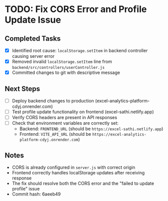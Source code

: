 # TODO: Fix CORS Error and Profile Update Issue

## Completed Tasks
- [x] Identified root cause: `localStorage.setItem` in backend controller causing server error
- [x] Removed invalid `localStorage.setItem` line from `backend/src/controllers/userController.js`
- [x] Committed changes to git with descriptive message

## Next Steps
- [ ] Deploy backend changes to production (excel-analytics-platform-cdyj.onrender.com)
- [ ] Test profile update functionality on frontend (excel-sathi.netlify.app)
- [ ] Verify CORS headers are present in API responses
- [ ] Check that environment variables are correctly set:
  - Backend: `FRONTEND_URL` (should be `https://excel-sathi.netlify.app`)
  - Frontend: `VITE_API_URL` (should be `https://excel-analytics-platform-cdyj.onrender.com`)

## Notes
- CORS is already configured in `server.js` with correct origin
- Frontend correctly handles localStorage updates after receiving response
- The fix should resolve both the CORS error and the "failed to update profile" issue
- Commit hash: 6aeeb49
